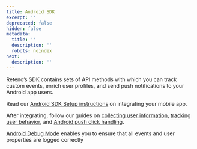 ```yaml
---
title: Android SDK
excerpt: ''
deprecated: false
hidden: false
metadata:
  title: ''
  description: ''
  robots: noindex
next:
  description: ''
---
```

Reteno’s SDK contains sets of API methods with which you can track custom events, enrich user profiles, and send push notifications to your Android app users.

Read our [Android SDK Setup instructions](https://docs.yespo.io/reference/android-sdk-setup) on integrating your mobile app.

After integrating, follow our guides on [collecting user information](https://docs.yespo.io/reference/android-user-information), [tracking user behavior](https://docs.yespo.io/reference/android-user-behaviour), and [Android push click handling](https://docs.yespo.io/reference/android-push-click-handling).

[Android Debug Mode](https://docs.yespo.io/reference/android-debug-mode) enables you to ensure that all events and user properties are logged correctly
